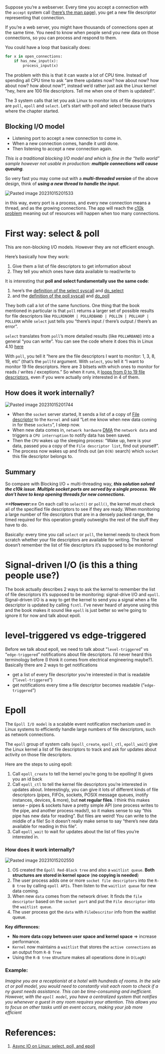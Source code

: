 Suppose you’re a webserver. Every time you accept a connection with the `accept` system call ([here’s the man page](http://man7.org/linux/man-pages/man2/accept.2.html)), you get a new file descriptor representing that connection.

If you’re a web server, you might have thousands of connections open at the same time. You need to know when people send you new data on those connections, so you can process and respond to them.

You could have a loop that basically does:

```Python
for x in open_connections:
    if has_new_input(x):
        process_input(x)
```

The problem with this is that it can waste a lot of CPU time. Instead of spending all CPU time to ask “are there updates now? how about now? how about now? how about now?“, instead we’d rather just ask the Linux kernel “hey, here are 100 file descriptors. Tell me when one of them is updated!“.

The 3 system calls that let you ask Linux to monitor lots of file descriptors are `poll`, `epoll` and `select`. Let’s start with poll and select because that’s where the chapter started.

## Blocking I/O model

- Listening port to accept a new connection to come in.
- When a new connection comes, handle it until done.
- Then listening to accept a new connection again.

*This is a traditional blocking I/O model and which is fine in the “hello world” sample however not usable in production: **multiple connections will cause queuing**.*

So very fast you may come out with a ***multi-threaded version*** of the above design, think of ***using a new thread to handle the input***.

![Pasted image 20231015201533](../../_Attachments/Pasted%20image%2020231015201533.png)

in this way, every port is a process, and every new connection means a thread, and as the growing connections. The app will reach the [c10k problem](https://en.wikipedia.org/wiki/C10k_problem#:~:text=The%20C10k%20problem%20is%20the,concurrently%20handling%20ten%20thousand%20connections) meaning out of resources will happen when too many connections.

# First way: select & poll

This are non-blocking I/O models. However they are not efficient enough.

Here’s basically how they work:
1. Give them a list of file descriptors to get information about
2. They tell you which ones have data available to read/write to

It is interesting that **poll and select fundamentally use the same code**: 
1. here’s the [definition of the select syscall](https://github.com/torvalds/linux/blob/v4.10/fs/select.c#L634-L656) and [do_select](https://github.com/torvalds/linux/blob/v4.10/fs/select.c#L404-L542)
2. and the [definition of the poll syscall](https://github.com/torvalds/linux/blob/v4.10/fs/select.c#L1005-L1055) and [do_poll](https://github.com/torvalds/linux/blob/v4.10/fs/select.c#L795-L879)

They both call a lot of the same functions. One thing that the book mentioned in particular is that `poll` returns a larger set of possible results for file descriptors like `POLLRDNORM | POLLRDBAND | POLLIN | POLLHUP | POLLERR` while `select` just tells you “there’s input / there’s output / there’s an error”.

`select` translates from `poll`’s more detailed results (like `POLLWRBAND`) into a general “you can write”. You can see the code where it does this in Linux 4.10 [here](https://github.com/torvalds/linux/blob/v4.10/fs/select.c#L468-L482)

With `poll`, you tell it “here are the file descriptors I want to monitor: 1, 3, 8, 19, etc” (that’s the `pollfd` argument. With `select`, you tell it “I want to monitor 19 file descriptors. Here are 3 bitsets with which ones to monitor for reads / writes / exceptions.” So when it runs, it [loops from 0 to 19 file descriptors](https://github.com/torvalds/linux/blob/v4.10/fs/select.c#L440), even if you were actually only interested in 4 of them.

## How does it work internally?

![Pasted image 20231015201744](../../_Attachments/Pasted%20image%2020231015201744.png)

- When the `socket` server started, It sends a list of a copy of [File descriptor](https://en.wikipedia.org/wiki/File_descriptor) to the `Kernel` and said “Let me know when new data coming in for these `sockets`”, I sleep now.
- When new data comes in, `network hardware` [DMA](https://en.wikipedia.org/wiki/Direct_memory_access) the `network data` and triggers a `CPU interruption` to notify data has been saved.
- Then the `CPU` wakes up the sleeping process: “Wake up, here is your data, passed you a copy of the `File descriptor list`, find out yourself”.
- The process now wakes up and finds out (an `O(N)` search) which `socket` this file descriptor belongs to.

## Summary

So compare with Blocking I/O + multi-threading way, ***this solution solved the c10k issue***. ***Multiple socket ports are served by a single process***. ***We don’t have to keep opening threads for new connections.***

***==However:==*** On each call to `select()` or `poll()`, the kernel must check all of the specified file descriptors to see if they are ready. When monitoring a large number of file descriptors that are in a densely packed range, the timed required for this operation greatly outweighs the rest of the stuff they have to do.

Basically: every time you call `select` or `poll`, the kernel needs to check from scratch whether your file descriptors are available for writing. The kernel doesn’t remember the list of file descriptors it’s supposed to be monitoring!

# Signal-driven I/O (is this a thing people use?)

The book actually describes 2 ways to ask the kernel to remember the list of file descriptors it’s supposed to be monitoring: signal-drive I/O and `epoll`. Signal-driven I/O is a way to get the kernel to send you a signal when a file descriptor is updated by calling `fcntl`. I’ve never heard of anyone using this and the book makes it sound like `epoll` is just better so we’re going to ignore it for now and talk about epoll.

# level-triggered vs edge-triggered

Before we talk about epoll, we need to talk about “`level-triggered`” vs “`edge-triggered`” notifications about file descriptors. I’d never heard this terminology before (I think it comes from electrical engineering maybe?). Basically there are 2 ways to get notifications
- get a list of every file descriptor you’re interested in that is readable (“`level-triggered`”)
- get notifications every time a file descriptor becomes readable (“`edge-triggered`”)

# Epoll

The `Epoll I/O model` is a scalable event notification mechanism used in Linux systems to efficiently handle large numbers of file descriptors, such as network connections.

The `epoll` group of system calls (`epoll_create`, `epoll_ctl`, `epoll_wait`) give the Linux kernel a list of file descriptors to track and ask for updates about activity on those file descriptors.

Here are the steps to using epoll:
1. Call `epoll_create` to tell the kernel you’re gong to be epolling! It gives you an id back
2. Call `epoll_ctl` to tell the kernel file descriptors you’re interested in updates about. Interestingly, you can give it lots of different kinds of file descriptors (pipes, FIFOs, sockets, POSIX message queues, inotify instances, devices, & more), but **not regular files**. I think this makes sense – pipes & sockets have a pretty simple API (one process writes to the pipe, and another process reads!), so it makes sense to say “this pipe has new data for reading”. But files are weird! You can write to the middle of a file! So it doesn’t really make sense to say “there’s new data available for reading in this file”.
3. Call `epoll_wait` to wait for updates about the list of files you’re interested in.

### How does it work internally?

![Pasted image 20231015202550](../../_Attachments/Pasted%20image%2020231015202550.png)
1. OS created the `Epoll Red-Black tree` and also a `waitlist queue`. **Both structures are stored in kernel space** (**no copying is needed**)
2. The user process adds one or more `socket file descriptors` into the `R-B tree` by calling `epoll APIs`. Then listen to the `waitlist queue` for new data coming.
3. When new `data` comes from the network driver. It finds the `file descriptor` based on the `socket port` and put the `File descriptor` into the `waitlist queue`.
4. The user process got the `data` with `FileDescritor` info from the waitlist queue.

**Key differences:**
- **No more data copy between user space and kernel space** => increase performance.
- `Kernel` now maintains a `waitlist` that stores the `active connections` as an output from `R-B Tree`
- Using the `R-B tree` structure makes all operations done in `O(LogN)`

### **Example:**
*Imagine you are a receptionist at a hotel with hundreds of rooms. In the select or poll model, you would need to constantly visit each room to check if any guest needs assistance. This can be time-consuming and inefficient. 
However, with the `epoll model`, you have a centralized system that notifies you whenever a guest in any room requires your attention. This allows you to focus on other tasks until an event occurs, making your job more efficient*
# References:

1. [Async IO on Linux: select, poll, and epoll](https://jvns.ca/blog/2017/06/03/async-io-on-linux--select--poll--and-epoll/)
